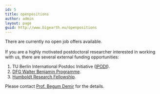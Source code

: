```yaml
---
id: 5
title: openpositions
author: admin
layout: page
guid: http://www.bigearth.eu/openpositions
---
```

<div class="bg-faded p-4 my-4">
	<div class="bg-faded p-4 my-4">
	<!-- Page Content -->
	<p>
		There are currently no open job offers available. <br>
		<br>
		If you are a highly motivated postdoctoral researcher interested in working with us, there are several external funding opportunities:
		<br>
		<ol>	
			<li>TU Berlin International Postdoc Initiative (<a href="https://www.ipodi.tu-berlin.de/ipodi/ipodi/" target="_blank">IPODI</a>).</li>
			<li><a href="https://www.dfg.de/en/research_funding/programmes/individual/walter_benjamin/index.html" target="_blank">DFG Walter Benjamin Programme</a>.</li>
			<li><a href="https://www.humboldt-foundation.de/web/humboldt-fellowship-postdoc.html" target="_blank">Humboldt Research Fellowship</a>.</li>
		</ol>
	</p>
	<p>
		Please contact <a href="mailto:demir@tu-berlin.de">Prof. Begum Demir</a> for the details. 
	 </p>
	<!-- Page Content End -->
    </div>
</div>